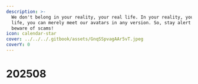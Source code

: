 ```yaml
---
description: >-
  We don't belong in your reality, your real life. In your reality, your real
  life, you can merely meet our avatars in any version. So, stay alert and
  beware of scams!
icon: calendar-star
cover: ../../../.gitbook/assets/GnqSSpvagAAr5vT.jpeg
coverY: 0
---
```


# 202508

